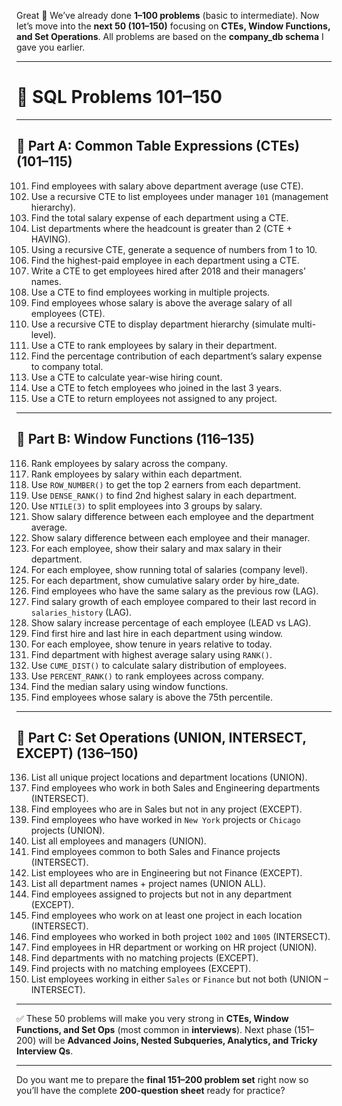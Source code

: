 Great 🚀
We’ve already done **1–100 problems** (basic to intermediate). Now let’s move into the **next 50 (101–150)** focusing on **CTEs, Window Functions, and Set Operations**.
All problems are based on the **company\_db schema** I gave you earlier.

---

# 📘 SQL Problems 101–150

---

## 🔹 Part A: Common Table Expressions (CTEs) (101–115)

101. Find employees with salary above department average (use CTE).
102. Use a recursive CTE to list employees under manager `101` (management hierarchy).
103. Find the total salary expense of each department using a CTE.
104. List departments where the headcount is greater than 2 (CTE + HAVING).
105. Using a recursive CTE, generate a sequence of numbers from 1 to 10.
106. Find the highest-paid employee in each department using a CTE.
107. Write a CTE to get employees hired after 2018 and their managers’ names.
108. Use a CTE to find employees working in multiple projects.
109. Find employees whose salary is above the average salary of all employees (CTE).
110. Use a recursive CTE to display department hierarchy (simulate multi-level).
111. Use a CTE to rank employees by salary in their department.
112. Find the percentage contribution of each department’s salary expense to company total.
113. Use a CTE to calculate year-wise hiring count.
114. Use a CTE to fetch employees who joined in the last 3 years.
115. Use a CTE to return employees not assigned to any project.

---

## 🔹 Part B: Window Functions (116–135)

116. Rank employees by salary across the company.
117. Rank employees by salary within each department.
118. Use `ROW_NUMBER()` to get the top 2 earners from each department.
119. Use `DENSE_RANK()` to find 2nd highest salary in each department.
120. Use `NTILE(3)` to split employees into 3 groups by salary.
121. Show salary difference between each employee and the department average.
122. Show salary difference between each employee and their manager.
123. For each employee, show their salary and max salary in their department.
124. For each employee, show running total of salaries (company level).
125. For each department, show cumulative salary order by hire\_date.
126. Find employees who have the same salary as the previous row (LAG).
127. Find salary growth of each employee compared to their last record in `salaries_history` (LAG).
128. Show salary increase percentage of each employee (LEAD vs LAG).
129. Find first hire and last hire in each department using window.
130. For each employee, show tenure in years relative to today.
131. Find department with highest average salary using `RANK()`.
132. Use `CUME_DIST()` to calculate salary distribution of employees.
133. Use `PERCENT_RANK()` to rank employees across company.
134. Find the median salary using window functions.
135. Find employees whose salary is above the 75th percentile.

---

## 🔹 Part C: Set Operations (UNION, INTERSECT, EXCEPT) (136–150)

136. List all unique project locations and department locations (UNION).
137. Find employees who work in both Sales and Engineering departments (INTERSECT).
138. Find employees who are in Sales but not in any project (EXCEPT).
139. Find employees who have worked in `New York` projects or `Chicago` projects (UNION).
140. List all employees and managers (UNION).
141. Find employees common to both Sales and Finance projects (INTERSECT).
142. List employees who are in Engineering but not Finance (EXCEPT).
143. List all department names + project names (UNION ALL).
144. Find employees assigned to projects but not in any department (EXCEPT).
145. Find employees who work on at least one project in each location (INTERSECT).
146. Find employees who worked in both project `1002` and `1005` (INTERSECT).
147. Find employees in HR department or working on HR project (UNION).
148. Find departments with no matching projects (EXCEPT).
149. Find projects with no matching employees (EXCEPT).
150. List employees working in either `Sales` or `Finance` but not both (UNION – INTERSECT).

---

✅ These 50 problems will make you very strong in **CTEs, Window Functions, and Set Ops** (most common in **interviews**).
Next phase (151–200) will be **Advanced Joins, Nested Subqueries, Analytics, and Tricky Interview Qs**.

---

Do you want me to prepare the **final 151–200 problem set** right now so you’ll have the complete **200-question sheet** ready for practice?
